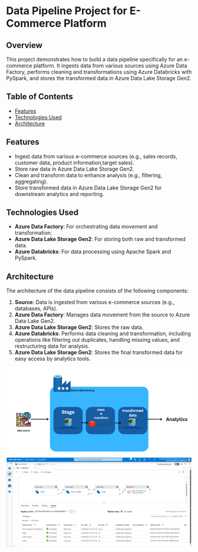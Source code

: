 # Data Pipeline Project for E-Commerce Platform

## Overview

This project demonstrates how to build a data pipeline specifically for an e-commerce platform. It ingests data from various sources using Azure Data Factory, performs cleaning and transformations using Azure Databricks with PySpark, and stores the transformed data in Azure Data Lake Storage Gen2.

## Table of Contents

- [Features](#features)
- [Technologies Used](#technologies-used)
- [Architecture](#architecture)


## Features

- Ingest data from various e-commerce sources (e.g., sales records, customer data, product information,target sales).
- Store raw data in Azure Data Lake Storage Gen2.
- Clean and transform data to enhance analysis (e.g., filtering, aggregating).
- Store transformed data in Azure Data Lake Storage Gen2 for downstream analytics and reporting.

## Technologies Used

- **Azure Data Factory**: For orchestrating data movement and transformation.
- **Azure Data Lake Storage Gen2**: For storing both raw and transformed data.
- **Azure Databricks**: For data processing using Apache Spark and PySpark.

## Architecture

The architecture of the data pipeline consists of the following components:

1. **Source**: Data is ingested from various e-commerce sources (e.g., databases, APIs).
2. **Azure Data Factory**: Manages data movement from the source to Azure Data Lake Gen2.
3. **Azure Data Lake Storage Gen2**: Stores the raw data.
4. **Azure Databricks**: Performs data cleaning and transformation, including operations like filtering out duplicates, handling missing values, and restructuring data for analysis.
5. **Azure Data Lake Storage Gen2**: Stores the final transformed data for easy access by analytics tools.


![Architecture Diagram](images/project%20overview.png)
![Architecture Diagram](images/Azure%20data%20factory%20pipline.png)

